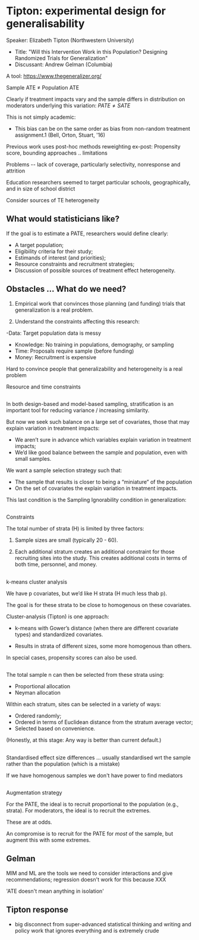 # Tipton: experimental design for generalisability


Speaker: Elizabeth Tipton (Northwestern University)
- Title: "Will this Intervention Work in this Population? Designing Randomized Trials for Generalization"
- Discussant: Andrew Gelman (Columbia)

A tool: https://www.thegeneralizer.org/

Sample ATE $\neq$ Population ATE

Clearly if treatment impacts vary and the sample differs in distribution
on moderators underlying this variation:
$PATE \neq SATE$

This is not simply academic:
- This bias can be on the same order as bias from non-random
treatment assignment.1 (Bell, Orton, Stuart, '16)

Previous work uses post-hoc methods reweighting ex-post: Propensity score, bounding approaches
.. limitations

Problems -- lack of coverage, particularly selectivity, nonresponse and attrition

Education researchers seemed to target particular schools, geographically, and in size of school district

Consider sources of TE heterogeneity


## What would statisticians like?

If the goal is to estimate a PATE, researchers would define clearly:

- A target population;
- Eligibility criteria for their study;
- Estimands of interest (and priorities);
- Resource constraints and recruitment strategies;
- Discussion of possible sources of treatment effect heterogeneity.

## Obstacles ... What do we need?

1. Empirical work that convinces those planning (and funding) trials that
generalization is a real problem.

2. Understand the constraints affecting this research:

-Data: Target population data is messy
- Knowledge: No training in populations, demography, or sampling
- Time: Proposals require sample (before funding)
- Money: Recruitment is expensive

Hard to convince people that generalizability and heterogeneity is a real problem

Resource and time constraints

##

In both design-based and model-based sampling, stratification is an
important tool for reducing variance / increasing similarity.

But now we seek such balance on a large set of covariates, those that
may explain variation in treatment impacts:
-  We aren’t sure in advance which variables explain variation in
treatment impacts;
-  We’d like good balance between the sample and population, even
with small samples.

We want a sample selection strategy such that:
-  The sample that results is closer to being a “miniature” of the
population
-  On the set of covariates the explain variation in treatment impacts.

This last condition is the Sampling Ignorability condition in
generalization:

##

Constraints

The total number of strata (H) is limited by three factors:

1. Sample sizes are small (typically 20 - 60).

2. Each additional stratum creates an additional constraint for those
recruiting sites into the study. This creates additional costs in terms
of both time, personnel, and money.

##

k-means cluster analysis

We have p covariates, but we’d like H strata (H much less thab p).

The goal is for these strata to be close to homogenous on these covariates.

Cluster-analysis (Tipton) is one approach:

- k-means with Gower’s distance (when there are different covariate types) and standardized covariates.

- Results in strata of different sizes, some more homogenous than others.

In special cases, propensity scores can also be used.

##

The total sample n can then be selected from these strata using:
- Proportional allocation
- Neyman allocation

Within each stratum, sites can be selected in a variety of ways:
- Ordered randomly;
- Ordered in terms of Euclidean distance from the stratum average vector;
- Selected based on convenience.

(Honestly, at this stage: Any way is better than current default.)

##

Standardised effect size differences ... usually standardised wrt the sample rather than the population (which is a mistake)

If we have homogenous samples we don't have power to find mediators

##

Augmentation strategy

For the PATE, the ideal is to recruit proportional to the population (e.g., strata). For moderators, the ideal is to recruit the extremes.

These are at odds.

An compromise is to recruit for the PATE for *most* of the sample, but augment this with some extremes.

## Gelman

MlM and ML are the tools we need to consider interactions and give recommendations; regression doesn't work for this because XXX

'ATE doesn't mean anything in isolation'

## Tipton response

- big disconnect from super-advanced statistical thinking and writing and policy work that ignores everything and is extremely crude
